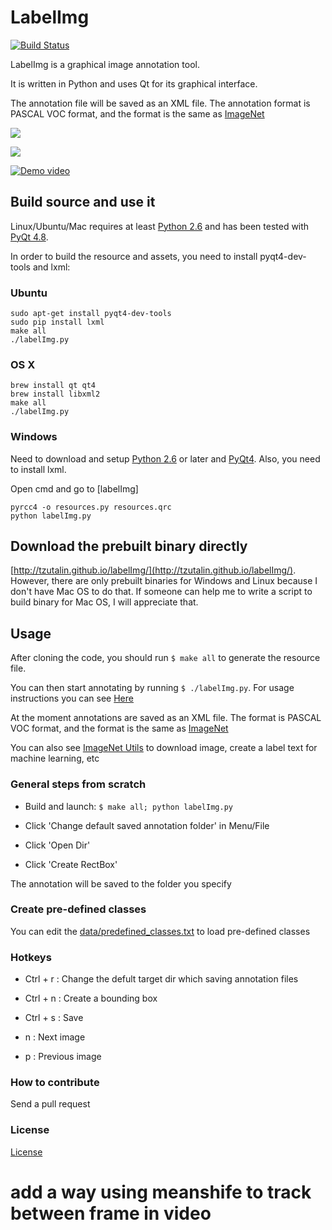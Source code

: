 # LabelImg

[![Build Status](https://travis-ci.org/tzutalin/labelImg.png)](https://travis-ci.org/tzutalin/labelImg)

LabelImg is a graphical image annotation tool.

It is written in Python and uses Qt for its graphical interface.

The annotation file will be saved as an XML file. The annotation format is PASCAL VOC format, and the format is the same as [ImageNet](http://www.image-net.org/)

![](demo/demo.png)

![](demo/demo2.png)

[![Demo video](https://j.gifs.com/4xy9z2.gif)](https://www.youtube.com/watch?v=p0nR2YsCY_U&feature=youtu.be)

## Build source and use it

Linux/Ubuntu/Mac requires at least [Python 2.6](http://www.python.org/getit/) and has been tested with [PyQt
4.8](http://www.riverbankcomputing.co.uk/software/pyqt/intro).

In order to build the resource and assets, you need to install pyqt4-dev-tools and lxml:

### Ubuntu

    sudo apt-get install pyqt4-dev-tools
    sudo pip install lxml
    make all
    ./labelImg.py

### OS X

    brew install qt qt4
    brew install libxml2
    make all
    ./labelImg.py

### Windows

Need to download and setup [Python 2.6](https://www.python.org/downloads/windows/) or later and [PyQt4](https://www.riverbankcomputing.com/software/pyqt/download). Also, you need to install lxml.

Open cmd and go to [labelImg]

    pyrcc4 -o resources.py resources.qrc
    python labelImg.py


## Download the prebuilt binary directly
[http://tzutalin.github.io/labelImg/](http://tzutalin.github.io/labelImg/). However, there are only prebuilt binaries for Windows and Linux because I don't have Mac OS to do that. If someone can help me to write a script to build binary for Mac OS, I will appreciate that.

## Usage
After cloning the code, you should run `$ make all` to generate the resource file.

You can then start annotating by running `$ ./labelImg.py`. For usage
instructions you can see [Here](https://youtu.be/p0nR2YsCY_U)

At the moment annotations are saved as an XML file. The format is PASCAL VOC format, and the format is the same as [ImageNet](http://www.image-net.org/)

You can also see [ImageNet Utils](https://github.com/tzutalin/ImageNet_Utils) to download image, create a label text for machine learning, etc


### General steps from scratch

* Build and launch: `$ make all; python labelImg.py`

* Click 'Change default saved annotation folder' in Menu/File

* Click 'Open Dir'

* Click 'Create RectBox'

The annotation will be saved to the folder you specify

### Create pre-defined classes

You can edit the [data/predefined_classes.txt](https://github.com/tzutalin/labelImg/blob/master/data/predefined_classes.txt) to load pre-defined classes

### Hotkeys

* Ctrl + r : Change the defult target dir which saving annotation files

* Ctrl + n : Create a bounding box

* Ctrl + s : Save

* n : Next image

* p : Previous image

### How to contribute
Send a pull request

### License
[License](LICENSE.md)
# add a way using meanshife to track between frame in video
